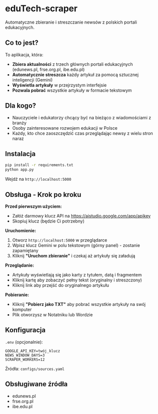 # eduTech-scraper

Automatyczne zbieranie i streszczanie newsów z polskich portali edukacyjnych.

## Co to jest?

To aplikacja, która:
- **Zbiera aktualności** z trzech głównych portali edukacyjnych (edunews.pl, frse.org.pl, ibe.edu.pl)
- **Automatycznie streszcza** każdy artykuł za pomocą sztucznej inteligencji (Gemini)
- **Wyświetla artykuły** w przejrzystym interfejsie
- **Pozwala pobrać** wszystkie artykuły w formacie tekstowym

## Dla kogo?

- Nauczyciele i edukatorzy chcący być na bieżąco z wiadomościami z branży
- Osoby zainteresowane rozwojem edukacji w Polsce
- Każdy, kto chce zaoszczędzić czas przeglądając newsy z wielu stron naraz

## Instalacja

```bash
pip install -r requirements.txt
python app.py
```

Wejdź na `http://localhost:5000`

## Obsługa - Krok po kroku

**Przed pierwszym użyciem:**
- Załóż darmowy klucz API na https://aistudio.google.com/app/apikey
- Skopiuj klucz (będzie Ci potrzebny)

**Uruchomienie:**
1. Otworz `http://localhost:5000` w przeglądarce
2. Wpisz klucz Gemini w polu tekstowym (górny panel) - zostanie zapamiętany
3. Kliknij **"Uruchom zbieranie"** i czekaj aż artykuły się załadują

**Przeglądanie:**
- Artykuły wyświetlają się jako karty z tytułem, datą i fragmentem
- Kliknij kartę aby zobaczyć pełny tekst (oryginalny i streszczony)
- Kliknij link aby przejść do oryginalnego artykułu

**Pobieranie:**
- Kliknij **"Pobierz jako TXT"** aby pobrać wszystkie artykuły na swój komputer
- Plik otworzysz w Notatniku lub Wordzie

## Konfiguracja

`.env` (opcjonalnie):
```
GOOGLE_API_KEY=twój_klucz
NEWS_WINDOW_DAYS=3
SCRAPER_WORKERS=12
```

Źródła: `configs/sources.yaml`

## Obsługiwane źródła

- edunews.pl
- frse.org.pl
- ibe.edu.pl
